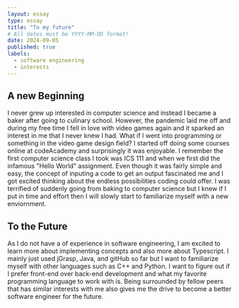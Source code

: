 ```yaml
---
layout: essay
type: essay
title: "To my future"
# All dates must be YYYY-MM-DD format! 
date: 2024-09-05
published: true
labels:
  - software engineering
  - interests
---
```


## A new Beginning

I never grew up interested in computer science and instead I became a baker after going to culinary school. However, the pandemic laid me off and during my free time I fell in love with video games again and it sparked an interest in me that I never knew I had. What if I went into programming or something in the video game design field? I started off doing some courses online at codeAcademy and surprisingly it was enjoyable. I remember the first computer science class I took was ICS 111 and when we first did the infamous "Hello World" assignment. Even though it was fairly simple and easy, the concept of inputing a code to get an output fascinated me and I got excited thinking about the endless possibilities coding could offer. I was terrified of suddenly going from baking to computer science but I knew if I put in time and effort then I will slowly start to familiarize myself with a new enviornment. 

## To the Future

As I do not have a of experience in software engineering, I am excited to learn more about implementing concepts and also more about Typescript. I mainly just used jGrasp, Java, and gitHub so far but I want to familiarize myself with other languages such as C++ and Python. I want to figure out if I prefer front-end over back-end development and what my favorite programming language to work with is. Being surrounded by fellow peers that has similar interests with me also gives me the drive to become a better software engineer for the future.
